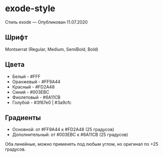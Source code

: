 # exode-style
Стиль exode — Опубликован 11.07.2020

## Шрифт
Montserrat (Regular, Medium, SemiBold, Bold)

## Цвета
- Белый - #FFF
- Оранжевый - #FF9A44
- Красный - #FD2A48
- Синий - #003EBC
- Фиолетовый - #6A11CB
- Голубой - #3f67e0 | #3a9cfc

## Градиенты
- Основной: от #FF9A44 к #FD2A48 (25 градусов)
- Дополнительный: от #003EBC к #6A11CB (25 градусов)

Оба линейные, можно применять под любым углом, но оригинал по +25 градусов.
